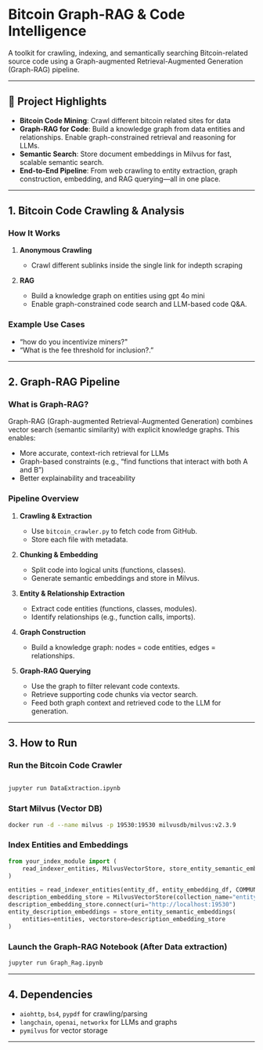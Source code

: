 # Bitcoin Graph-RAG & Code Intelligence

A toolkit for crawling, indexing, and semantically searching Bitcoin-related source code using a Graph-augmented Retrieval-Augmented Generation (Graph-RAG) pipeline.

---

## 🚀 Project Highlights

- **Bitcoin Code Mining**: Crawl different bitcoin related sites for data
- **Graph-RAG for Code**: Build a knowledge graph from data entities and relationships. Enable graph-constrained retrieval and reasoning for LLMs.
- **Semantic Search**: Store document embeddings in Milvus for fast, scalable semantic search.
- **End-to-End Pipeline**: From web crawling to entity extraction, graph construction, embedding, and RAG querying—all in one place.

---

## 1. Bitcoin Code Crawling & Analysis

### How It Works

1. **Anonymous Crawling**
    - Crawl different sublinks inside the single link for indepth scraping


3. **RAG**
    - Build a knowledge graph on entities using gpt 4o mini
    - Enable graph-constrained code search and LLM-based code Q&A.

### Example Use Cases

- “how do you incentivize miners?"
- “What is the fee threshold for inclusion?.”

---

## 2. Graph-RAG Pipeline 

### What is Graph-RAG?

Graph-RAG (Graph-augmented Retrieval-Augmented Generation) combines vector search (semantic similarity) with explicit knowledge graphs. This enables:

- More accurate, context-rich retrieval for LLMs
- Graph-based constraints (e.g., “find functions that interact with both A and B”)
- Better explainability and traceability

### Pipeline Overview

1. **Crawling & Extraction**
    - Use `bitcoin_crawler.py` to fetch code from GitHub.
    - Store each file with metadata.

2. **Chunking & Embedding**
    - Split code into logical units (functions, classes).
    - Generate semantic embeddings and store in Milvus.

3. **Entity & Relationship Extraction**
    - Extract code entities (functions, classes, modules).
    - Identify relationships (e.g., function calls, imports).

4. **Graph Construction**
    - Build a knowledge graph: nodes = code entities, edges = relationships.

5. **Graph-RAG Querying**
    - Use the graph to filter relevant code contexts.
    - Retrieve supporting code chunks via vector search.
    - Feed both graph context and retrieved code to the LLM for generation.

---

## 3. How to Run


### Run the Bitcoin Code Crawler

```bash

jupyter run DataExtraction.ipynb
```

### Start Milvus (Vector DB)

```bash
docker run -d --name milvus -p 19530:19530 milvusdb/milvus:v2.3.9
```

### Index Entities and Embeddings

```python
from your_index_module import (
    read_indexer_entities, MilvusVectorStore, store_entity_semantic_embeddings
)

entities = read_indexer_entities(entity_df, entity_embedding_df, COMMUNITY_LEVEL)
description_embedding_store = MilvusVectorStore(collection_name="entity_description_embeddings")
description_embedding_store.connect(uri="http://localhost:19530")
entity_description_embeddings = store_entity_semantic_embeddings(
    entities=entities, vectorstore=description_embedding_store
)
```

### Launch the Graph-RAG Notebook (After Data extraction)

```bash
jupyter run Graph_Rag.ipynb
```

---

## 4. Dependencies

- `aiohttp`, `bs4`, `pypdf` for crawling/parsing
- `langchain`, `openai`, `networkx` for LLMs and graphs
- `pymilvus` for vector storage

---


